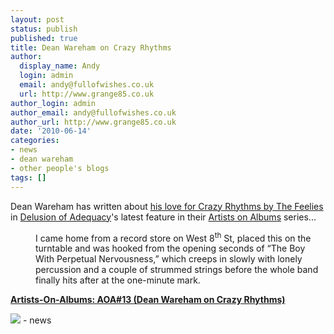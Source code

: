 ```yaml
---
layout: post
status: publish
published: true
title: Dean Wareham on Crazy Rhythms
author:
  display_name: Andy
  login: admin
  email: andy@fullofwishes.co.uk
  url: http://www.grange85.co.uk
author_login: admin
author_email: andy@fullofwishes.co.uk
author_url: http://www.grange85.co.uk
date: '2010-06-14'
categories:
- news
- dean wareham
- other people's blogs
tags: []
---
```

<div>Dean Wareham has written about <a href="https://web.archive.org/web/20100614+/http://www.adequacy.net/2010/06/artists-on-albums-aoa13-dean-wareham-on-crazy-rhythms/">his love for Crazy Rhythms by The Feelies</a> in <a href="https://web.archive.org/web/20100614+/http://www.adequacy.net/">Delusion of Adequacy</a>&#39;s latest feature in their <a href="https://web.archive.org/web/20100614+/http://www.adequacy.net/category/features/">Artists on Albums</a> series...
<p />
<div style="margin-left: 40px;">I came home from a record store on West 8<sup>th</sup> St, placed this on the turntable and was hooked from the opening seconds of “The Boy With Perpetual Nervousness,” which creeps in slowly with lonely percussion and a couple of strummed strings before the whole band finally hits after at the one-minute mark. </div>
<p><b><a href="https://web.archive.org/web/20100614+/http://www.adequacy.net/2010/06/artists-on-albums-aoa13-dean-wareham-on-crazy-rhythms/">Artists-On-Albums: AOA#13 (Dean Wareham on Crazy Rhythms)</a></b> </p>
<p><img src="https://media.fullofwishes.co.uk/00-misc/pictures/the-feelies-crazy-rhythms.jpg"/>
- news
</p></div>
